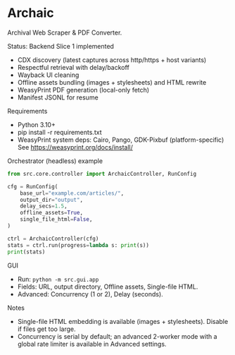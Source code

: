 # Archaic

Archival Web Scraper & PDF Converter.

Status: Backend Slice 1 implemented
- CDX discovery (latest captures across http/https + host variants)
- Respectful retrieval with delay/backoff
- Wayback UI cleaning
- Offline assets bundling (images + stylesheets) and HTML rewrite
- WeasyPrint PDF generation (local-only fetch)
- Manifest JSONL for resume

Requirements
- Python 3.10+
- pip install -r requirements.txt
- WeasyPrint system deps: Cairo, Pango, GDK-Pixbuf (platform-specific)
  See https://weasyprint.org/docs/install/

Orchestrator (headless) example
```python
from src.core.controller import ArchaicController, RunConfig

cfg = RunConfig(
    base_url="example.com/articles/",
    output_dir="output",
    delay_secs=1.5,
    offline_assets=True,
    single_file_html=False,
)

ctrl = ArchaicController(cfg)
stats = ctrl.run(progress=lambda s: print(s))
print(stats)
```

GUI
- Run: `python -m src.gui.app`
- Fields: URL, output directory, Offline assets, Single-file HTML.
- Advanced: Concurrency (1 or 2), Delay (seconds).

Notes
- Single-file HTML embedding is available (images + stylesheets). Disable if files get too large.
- Concurrency is serial by default; an advanced 2-worker mode with a global rate limiter is available in Advanced settings.
